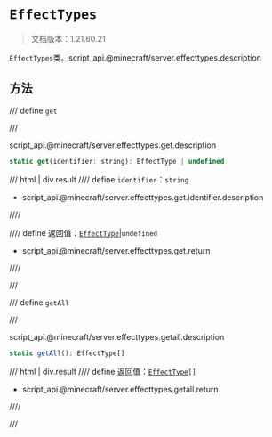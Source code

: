 # `EffectTypes`

> 文档版本：1.21.60.21

`EffectTypes`类。script_api.@minecraft/server.effecttypes.description

## 方法

/// define
`get`


///

script_api.@minecraft/server.effecttypes.get.description

```js
static get(identifier: string): EffectType | undefined
```

/// html | div.result
//// define
`identifier`：`string`

- script_api.@minecraft/server.effecttypes.get.identifier.description


////

//// define
返回值：[`EffectType`](./effecttype.md)|`undefined`

- script_api.@minecraft/server.effecttypes.get.return


////

///


/// define
`getAll`


///

script_api.@minecraft/server.effecttypes.getall.description

```js
static getAll(): EffectType[]
```

/// html | div.result
//// define
返回值：<code><a href="../effecttype/">EffectType</a>[]</code>

- script_api.@minecraft/server.effecttypes.getall.return


////

///

